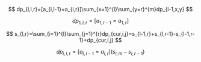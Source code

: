 $$
dp_{i,l,r}=[a_{i,l-1}=a_{i,r}]\sum_{x=1}^{l}\sum_{y=r}^{m}dp_{i-1,x,y}
$$

$$
dp_{1,l,r}=[a_{1,l-1}=a_{1,r}]
$$

$$
s_{l,r}=\sum_{i=1}^{l}\sum_{j=1}^{r}dp_{cur,i,j}=s_{l-1,r}+s_{l,r-1}-s_{l-1,r-1}+dp_{cur,i,j}
$$

$$
dp_{i,l,r}=[a_{i,l-1}=a_{i,r}](s_{l,m}-s_{l,r-1})
$$
